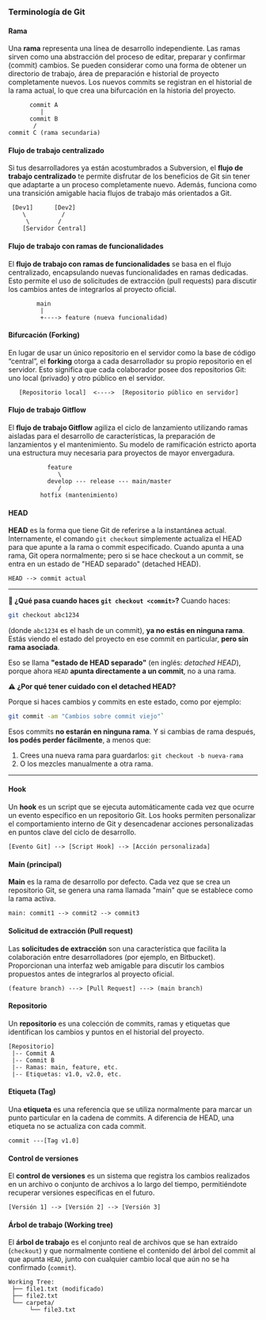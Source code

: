 ### Terminología de Git
#### Rama  

Una **rama** representa una línea de desarrollo independiente. Las ramas sirven como una abstracción del proceso de editar, preparar y confirmar (commit) cambios. Se pueden considerar como una forma de obtener un directorio de trabajo, área de preparación e historial de proyecto completamente nuevos. Los nuevos commits se registran en el historial de la rama actual, lo que crea una bifurcación en la historia del proyecto.

```
      commit A
         |
      commit B
       / 
commit C (rama secundaria)
```
#### Flujo de trabajo centralizado  
  
Si tus desarrolladores ya están acostumbrados a Subversion, el **flujo de trabajo centralizado** te permite disfrutar de los beneficios de Git sin tener que adaptarte a un proceso completamente nuevo. Además, funciona como una transición amigable hacia flujos de trabajo más orientados a Git.

```
 [Dev1]      [Dev2]
    \          /
     \        /
    [Servidor Central]
```
#### Flujo de trabajo con ramas de funcionalidades  

El **flujo de trabajo con ramas de funcionalidades** se basa en el flujo centralizado, encapsulando nuevas funcionalidades en ramas dedicadas. Esto permite el uso de solicitudes de extracción (pull requests) para discutir los cambios antes de integrarlos al proyecto oficial.

```
        main
         |
         +----> feature (nueva funcionalidad)
```

#### Bifurcación (Forking)  

En lugar de usar un único repositorio en el servidor como la base de código “central”, el **forking** otorga a cada desarrollador su propio repositorio en el servidor. Esto significa que cada colaborador posee dos repositorios Git: uno local (privado) y otro público en el servidor.

```
   [Repositorio local]  <---->  [Repositorio público en servidor]
```

#### Flujo de trabajo Gitflow  

El **flujo de trabajo Gitflow** agiliza el ciclo de lanzamiento utilizando ramas aisladas para el desarrollo de características, la preparación de lanzamientos y el mantenimiento. Su modelo de ramificación estricto aporta una estructura muy necesaria para proyectos de mayor envergadura.

```
           feature
              \
           develop --- release --- main/master
              /
         hotfix (mantenimiento)
```
#### HEAD  

**HEAD** es la forma que tiene Git de referirse a la instantánea actual. Internamente, el comando `git checkout` simplemente actualiza el HEAD para que apunte a la rama o commit especificado. Cuando apunta a una rama, Git opera normalmente; pero si se hace checkout a un commit, se entra en un estado de "HEAD separado" (detached HEAD).

```
HEAD --> commit actual
```

---
 **🔁 ¿Qué pasa cuando haces `git checkout <commit>`?**
Cuando haces:
```sh
git checkout abc1234
```
(donde `abc1234` es el hash de un commit), **ya no estás en ninguna rama**. Estás viendo el estado del proyecto en ese commit en particular, **pero sin rama asociada**.

Eso se llama **"estado de HEAD separado"** (en inglés: _detached HEAD_), porque ahora `HEAD` **apunta directamente a un commit**, no a una rama.


**⚠️ ¿Por qué tener cuidado con el detached HEAD?**

Porque si haces cambios y commits en este estado, como por ejemplo:

```sh
git commit -am "Cambios sobre commit viejo"`
```

Esos commits **no estarán en ninguna rama**. Y si cambias de rama después, **los podés perder fácilmente**, a menos que:

1. Crees una nueva rama para guardarlos: `git checkout -b nueva-rama`
2. O los mezcles manualmente a otra rama.

---

#### Hook  
 
Un **hook** es un script que se ejecuta automáticamente cada vez que ocurre un evento específico en un repositorio Git. Los hooks permiten personalizar el comportamiento interno de Git y desencadenar acciones personalizadas en puntos clave del ciclo de desarrollo.


```
[Evento Git] --> [Script Hook] --> [Acción personalizada]
```

#### Main (principal)  

**Main** es la rama de desarrollo por defecto. Cada vez que se crea un repositorio Git, se genera una rama llamada "main" que se establece como la rama activa.

```
main: commit1 --> commit2 --> commit3
```

#### Solicitud de extracción (Pull request)  

Las **solicitudes de extracción** son una característica que facilita la colaboración entre desarrolladores (por ejemplo, en Bitbucket). Proporcionan una interfaz web amigable para discutir los cambios propuestos antes de integrarlos al proyecto oficial.

```
(feature branch) ---> [Pull Request] ---> (main branch)
```
#### Repositorio  

Un **repositorio** es una colección de commits, ramas y etiquetas que identifican los cambios y puntos en el historial del proyecto.

```
[Repositorio]
 |-- Commit A
 |-- Commit B
 |-- Ramas: main, feature, etc.
 |-- Etiquetas: v1.0, v2.0, etc.
```

#### Etiqueta (Tag)  

Una **etiqueta** es una referencia que se utiliza normalmente para marcar un punto particular en la cadena de commits. A diferencia de HEAD, una etiqueta no se actualiza con cada commit.

```
commit ---[Tag v1.0]
```
#### Control de versiones  
  
El **control de versiones** es un sistema que registra los cambios realizados en un archivo o conjunto de archivos a lo largo del tiempo, permitiéndote recuperar versiones específicas en el futuro.

```
[Versión 1] --> [Versión 2] --> [Versión 3]
```
#### Árbol de trabajo (Working tree)  

El **árbol de trabajo** es el conjunto real de archivos que se han extraído (``checkout``) y que normalmente contiene el contenido del árbol del commit al que apunta ``HEAD``, junto con cualquier cambio local que aún no se ha confirmado (``commit``).
```
Working Tree:
 ├── file1.txt (modificado)
 ├── file2.txt
 └── carpeta/
      └── file3.txt
```
